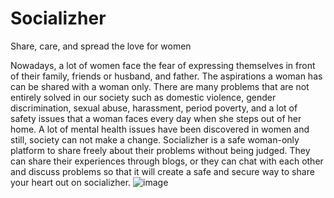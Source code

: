 # Socializher
Share, care, and spread the love for women

Nowadays, a lot of women face the fear of expressing themselves in front of their family, friends or husband, and father. The aspirations a woman has can be shared with a woman only. There are many problems that are not entirely solved in our society such as domestic violence, gender discrimination, sexual abuse, harassment, period poverty, and a lot of safety issues that a woman faces every day when she steps out of her home. A lot of mental health issues have been discovered in women and still, society can not make a change. Socializher is a safe woman-only platform to share freely about their problems without being judged. They can share their experiences through blogs, or they can chat with each other and discuss problems so that it will create a safe and secure way to share your heart out on socializher.
![image](https://github.com/radhikax/Socializher/assets/99603868/c5fbed42-3f59-4083-b05f-d7fd2f0b7302)
